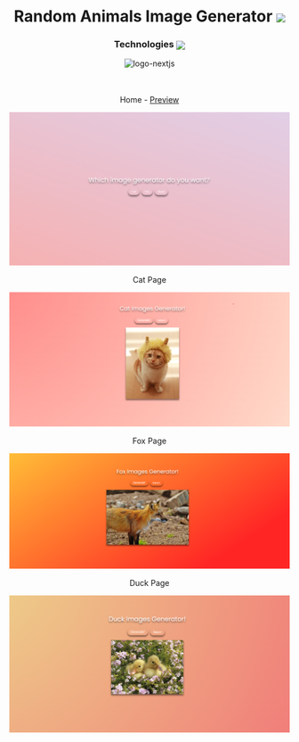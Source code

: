 <div>
<h1 align=center>Random Animals Image Generator <img width="60px" align=center src="https://cdn3.emoji.gg/emojis/1516-foxwave.png" /></h1>
<h3 align=center>Technologies <img align=center width=50 src="https://cdn3.emoji.gg/emojis/8590-worker-cat.png"/></h3>
</div>

<div align=center>
<img src="https://seeklogo.com/images/N/next-js-logo-8FCFF51DD2-seeklogo.com.png" width=50 alt="logo-nextjs">
</div>

<br />
<br />

<p align=center>Home - <a href="">Preview</a></p>
<img src="preview/previewHome.png" />
<p align=center>Cat Page</p>
<img src="preview/previewCat.png" />
<p align=center>Fox Page</p>
<img src="preview/previewFox.png" />
<p align=center>Duck Page</p>
<img src="preview/previewDuck.png" />